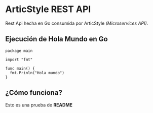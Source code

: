 # ArticStyle REST API

Rest Api hecha en Go consumida por ArticStyle *(Microservices API)*.

## Ejecución de Hola Mundo en Go
```golang
package main

import "fmt"

func main() {
  fmt.Prinln("Hola mundo")
}
```

## ¿Cómo funciona?
Esto es una prueba de **README**
